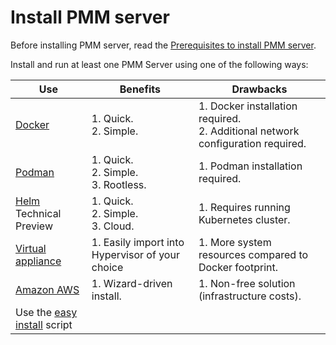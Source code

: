 # Install PMM server

Before installing PMM server, read the [Prerequisites to install PMM server](prerequisites.md).

Install and run at least one PMM Server using one of the following ways:

| Use | <i class="uil uil-thumbs-up"></i> **Benefits** | <i class="uil uil-thumbs-down"></i> **Drawbacks**|
|---|---|---
| [Docker](docker/index.md) | 1. Quick.<br>2. Simple. | 1. Docker installation required.<br>2. Additional network configuration required.
| [Podman](podman.md) | 1. Quick.<br>2. Simple.<br>3. Rootless. | 1. Podman installation required.
| [Helm](helm.md) Technical Preview | 1. Quick.<br>2. Simple.<br>3. Cloud. | 1. Requires running Kubernetes cluster.
| [Virtual appliance](virtual/index.md)  | 1. Easily import into Hypervisor of your choice | 1. More system resources compared to Docker footprint.
| [Amazon AWS](aws/aws.md) | 1. Wizard-driven install. | 1. Non-free solution (infrastructure costs).|
| Use the [easy install](easy-install.md) script|   |     |




